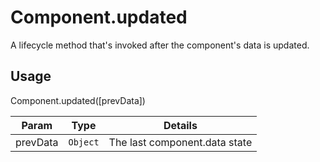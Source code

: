 # Component.updated

A lifecycle method that's invoked after the component's data is updated.

## Usage

Component.updated([prevData])

| Param           | Type          | Details                       |
| --------------- | ------------- | ----------------------------- |
| prevData        | `Object`      | The last component.data state |

